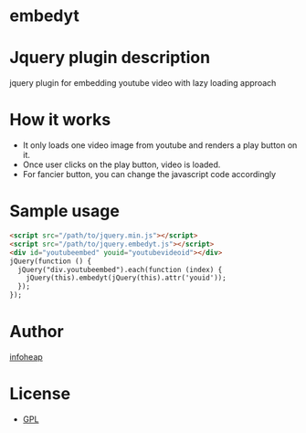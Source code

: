 embedyt
=======


# Jquery plugin description
jquery plugin for embedding youtube video with lazy loading approach


# How it works
- It only loads one video image from youtube and renders a play button on it.
- Once user clicks on the play button, video is loaded.
- For fancier button, you can change the javascript code accordingly


# Sample usage
```html
<script src="/path/to/jquery.min.js"></script>
<script src="/path/to/jquery.embedyt.js"></script>
<div id="youtubeembed" youid="youtubevideoid"></div>
jQuery(function () {
  jQuery("div.youtubeembed").each(function (index) {
    jQuery(this).embedyt(jQuery(this).attr('youid'));
  });
});
```


# Author
[infoheap](http://infoheap.com/)

# License
* [GPL](http://www.gnu.org/licenses/gpl-2.0.html)
